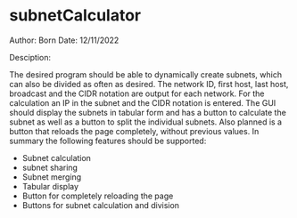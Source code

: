 # subnetCalculator

Author: Born
Date: 12/11/2022

Desciption:

The desired program should be able to dynamically create subnets, which can also be divided as often as desired. The network ID, first host, last host, broadcast and the CIDR notation are output for each network. For the calculation an IP in the subnet and the CIDR notation is entered. The GUI should display the subnets in tabular form and has a button to calculate the subnet as well as a button to split the individual subnets. Also planned is a button that reloads the page completely, without previous values. 
In summary the following features should be supported:
- Subnet calculation
- subnet sharing
- Subnet merging
- Tabular display
- Button for completely reloading the page
- Buttons for subnet calculation and division
